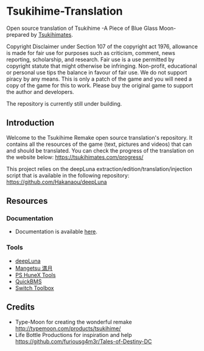 # Tsukihime-Translation
Open source translation of Tsukihime -A Piece of Blue Glass Moon- prepared by [Tsukihimates](https://twitter.com/tsukihimates).

Copyright Disclaimer under Section 107 of the copyright act 1976, allowance is made for fair use for purposes such as criticism, comment, news reporting, scholarship, and research. Fair use is a use permitted by copyright statute that might otherwise be infringing. Non-profit, educational or personal use tips the balance in favour of fair use.
We do not support piracy by any means. This is only a patch of the game and you will need a copy of the game for this to work. Please buy the original game to support the author and developers.

The repository is currently still under building.

## Introduction

Welcome to the Tsukihime Remake open source translation's repository. It contains all the resources of the game (text, pictures and videos) that can and should be translated.
You can check the progress of the translation on the website below:
https://tsukihimates.com/progress/

This project relies on the deepLuna extraction/edition/translation/injection script that is available in the following repository:
https://github.com/Hakanaou/deepLuna

## Resources
### Documentation
* Documentation is available [here](https://sites.google.com/view/tsukihimates/home).

### Tools
* [deepLuna](https://github.com/Hakanaou/deepLuna)
* [Mangetsu 満月](https://github.com/rschlaikjer/mangetsu)
* [PS HuneX Tools](https://github.com/Hintay/PS-HuneX_Tools/)
* [QuickBMS](http://aluigi.altervista.org/quickbms.htm)
* [Switch Toolbox](https://github.com/KillzXGaming/Switch-Toolbox)

## Credits
* Type-Moon for creating the wonderful remake http://typemoon.com/products/tsukihime/
* Life Bottle Productions for inspiration and help https://github.com/furiousg4m3r/Tales-of-Destiny-DC
